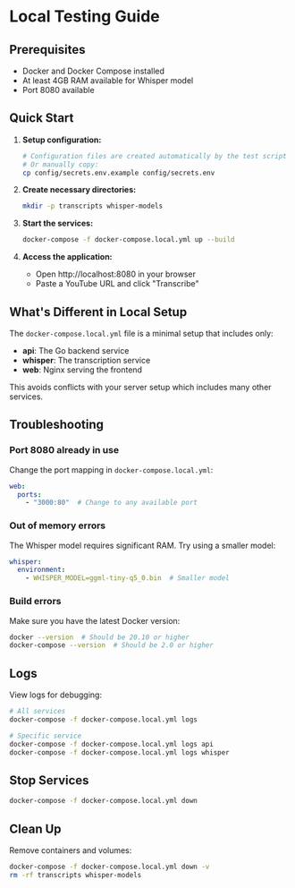 # Local Testing Guide

## Prerequisites
- Docker and Docker Compose installed
- At least 4GB RAM available for Whisper model
- Port 8080 available

## Quick Start

1. **Setup configuration:**
   ```bash
   # Configuration files are created automatically by the test script
   # Or manually copy:
   cp config/secrets.env.example config/secrets.env
   ```

2. **Create necessary directories:**
   ```bash
   mkdir -p transcripts whisper-models
   ```

3. **Start the services:**
   ```bash
   docker-compose -f docker-compose.local.yml up --build
   ```

4. **Access the application:**
   - Open http://localhost:8080 in your browser
   - Paste a YouTube URL and click "Transcribe"

## What's Different in Local Setup

The `docker-compose.local.yml` file is a minimal setup that includes only:
- **api**: The Go backend service
- **whisper**: The transcription service
- **web**: Nginx serving the frontend

This avoids conflicts with your server setup which includes many other services.

## Troubleshooting

### Port 8080 already in use
Change the port mapping in `docker-compose.local.yml`:
```yaml
web:
  ports:
    - "3000:80"  # Change to any available port
```

### Out of memory errors
The Whisper model requires significant RAM. Try using a smaller model:
```yaml
whisper:
  environment:
    - WHISPER_MODEL=ggml-tiny-q5_0.bin  # Smaller model
```

### Build errors
Make sure you have the latest Docker version:
```bash
docker --version  # Should be 20.10 or higher
docker-compose --version  # Should be 2.0 or higher
```

## Logs
View logs for debugging:
```bash
# All services
docker-compose -f docker-compose.local.yml logs

# Specific service
docker-compose -f docker-compose.local.yml logs api
docker-compose -f docker-compose.local.yml logs whisper
```

## Stop Services
```bash
docker-compose -f docker-compose.local.yml down
```

## Clean Up
Remove containers and volumes:
```bash
docker-compose -f docker-compose.local.yml down -v
rm -rf transcripts whisper-models
```